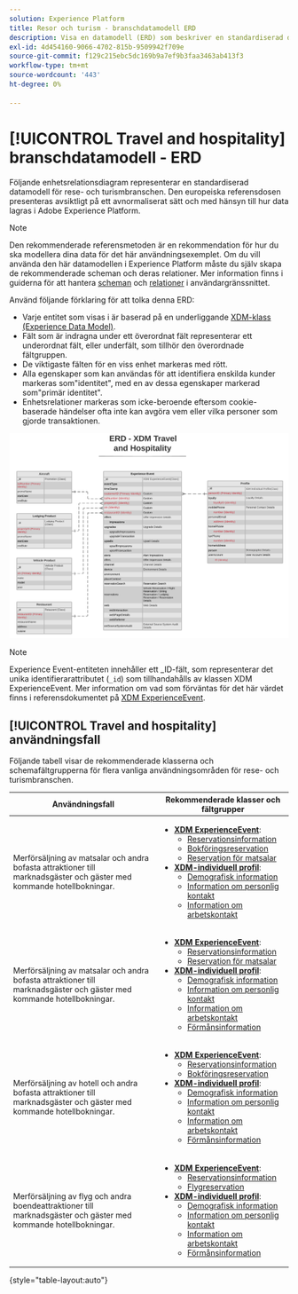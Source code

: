 ```yaml
---
solution: Experience Platform
title: Resor och turism - branschdatamodell ERD
description: Visa en datamodell (ERD) som beskriver en standardiserad datamodell för rese- och turismbranschen som är kompatibel med Experience Data Model (XDM) för användning i Adobe Experience Platform.
exl-id: 4d454160-9066-4702-815b-9509942f709e
source-git-commit: f129c215ebc5dc169b9a7ef9b3faa3463ab413f3
workflow-type: tm+mt
source-wordcount: '443'
ht-degree: 0%

---
```


# [!UICONTROL Travel and hospitality] branschdatamodell - ERD

Följande enhetsrelationsdiagram representerar en standardiserad datamodell för rese- och turismbranschen. Den europeiska referensdosen presenteras avsiktligt på ett avnormaliserat sätt och med hänsyn till hur data lagras i Adobe Experience Platform.

>[!NOTE]
>
>Den rekommenderade referensmetoden är en rekommendation för hur du ska modellera dina data för det här användningsexemplet. Om du vill använda den här datamodellen i Experience Platform måste du själv skapa de rekommenderade scheman och deras relationer. Mer information finns i guiderna för att hantera [scheman](../../ui/resources/schemas.md) och [relationer](../../tutorials/relationship-ui.md) i användargränssnittet.

Använd följande förklaring för att tolka denna ERD:

* Varje entitet som visas i är baserad på en underliggande [XDM-klass (Experience Data Model)](../composition.md#class).
* Fält som är indragna under ett överordnat fält representerar ett underordnat fält, eller underfält, som tillhör den överordnade fältgruppen.
* De viktigaste fälten för en viss enhet markeras med rött.
* Alla egenskaper som kan användas för att identifiera enskilda kunder markeras som&quot;identitet&quot;, med en av dessa egenskaper markerad som&quot;primär identitet&quot;.
* Enhetsrelationer markeras som icke-beroende eftersom cookie-baserade händelser ofta inte kan avgöra vem eller vilka personer som gjorde transaktionen.

![Ett exempel på en ERD-fil för en resegästdatamodell](../../images/industries/travel-hospitality.png)

>[!NOTE]
>
>Experience Event-entiteten innehåller ett _ID-fält, som representerar det unika identifierarattributet (`_id`) som tillhandahålls av klassen XDM ExperienceEvent. Mer information om vad som förväntas för det här värdet finns i referensdokumentet på [XDM ExperienceEvent](../../classes/experienceevent.md).

## [!UICONTROL Travel and hospitality] användningsfall

Följande tabell visar de rekommenderade klasserna och schemafältgrupperna för flera vanliga användningsområden för rese- och turismbranschen.

| Användningsfall | Rekommenderade klasser och fältgrupper |
| --- | --- |
| Merförsäljning av matsalar och andra bofasta attraktioner till marknadsgäster och gäster med kommande hotellbokningar. | <ul><li>**[XDM ExperienceEvent](../../classes/experienceevent.md)**:<ul><li>[Reservationsinformation](../../field-groups/event/reservation-details.md)</li><li>[Bokföringsreservation](../../field-groups/event/lodging-reservation.md)</li><li>[Reservation för matsalar](../../field-groups/event/dining-reservation.md)</li></ul></li><li>**[XDM-individuell profil](../../classes/individual-profile.md)**:<ul><li>[Demografisk information](../../field-groups/profile/demographic-details.md)</li><li>[Information om personlig kontakt](../../field-groups/profile/personal-contact-details.md)</li><li>[Information om arbetskontakt](../../field-groups/profile/work-contact-details.md)</li></ul></li></ul> |
| Merförsäljning av matsalar och andra bofasta attraktioner till marknadsgäster och gäster med kommande hotellbokningar. | <ul><li>**[XDM ExperienceEvent](../../classes/experienceevent.md)**:<ul><li>[Reservationsinformation](../../field-groups/event/reservation-details.md)</li><li>[Reservation för matsalar](../../field-groups/event/dining-reservation.md)</li></ul></li><li>**[XDM-individuell profil](../../classes/individual-profile.md)**:<ul><li>[Demografisk information](../../field-groups/profile/demographic-details.md)</li><li>[Information om personlig kontakt](../../field-groups/profile/personal-contact-details.md)</li><li>[Information om arbetskontakt](../../field-groups/profile/work-contact-details.md)</li><li>[Förmånsinformation](../../field-groups/profile/loyalty-details.md)</li></ul></li></ul> |
| Merförsäljning av hotell och andra bofasta attraktioner till marknadsgäster och gäster med kommande hotellbokningar. | <ul><li>**[XDM ExperienceEvent](../../classes/experienceevent.md)**:<ul><li>[Reservationsinformation](../../field-groups/event/reservation-details.md)</li><li>[Bokföringsreservation](../../field-groups/event/lodging-reservation.md)</li></ul></li><li>**[XDM-individuell profil](../../classes/individual-profile.md)**:<ul><li>[Demografisk information](../../field-groups/profile/demographic-details.md)</li><li>[Information om personlig kontakt](../../field-groups/profile/personal-contact-details.md)</li><li>[Information om arbetskontakt](../../field-groups/profile/work-contact-details.md)</li><li>[Förmånsinformation](../../field-groups/profile/loyalty-details.md)</li></ul></li></ul> |
| Merförsäljning av flyg och andra boendeattraktioner till marknadsgäster och gäster med kommande hotellbokningar. | <ul><li>**[XDM ExperienceEvent](../../classes/experienceevent.md)**:<ul><li>[Reservationsinformation](../../field-groups/event/reservation-details.md)</li><li>[Flygreservation](../../field-groups/event/flight-reservation.md)</li></ul></li><li>**[XDM-individuell profil](../../classes/individual-profile.md)**:<ul><li>[Demografisk information](../../field-groups/profile/demographic-details.md)</li><li>[Information om personlig kontakt](../../field-groups/profile/personal-contact-details.md)</li><li>[Information om arbetskontakt](../../field-groups/profile/work-contact-details.md)</li><li>[Förmånsinformation](../../field-groups/profile/loyalty-details.md)</li></ul></li></ul> |

{style="table-layout:auto"}
